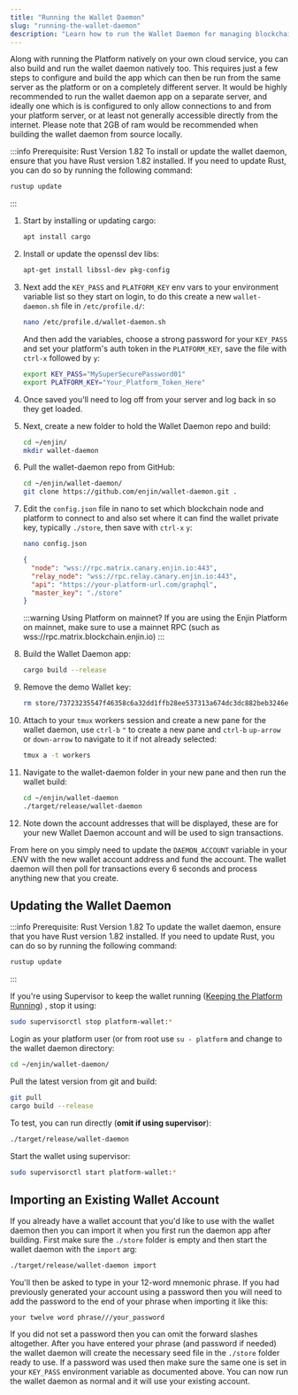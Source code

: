 ```yaml
---
title: "Running the Wallet Daemon"
slug: "running-the-wallet-daemon"
description: "Learn how to run the Wallet Daemon for managing blockchain transactions securely within the Enjin platform."
---
```

Along with running the Platform natively on your own cloud service, you can also build and run the wallet daemon natively too.  This requires just a few steps to configure and build the app which can then be run from the same server as the platform or on a completely different server.  It would be highly recommended to run the wallet daemon app on a separate server, and ideally one which is is configured to only allow connections to and from your platform server, or at least not generally accessible directly from the internet.  Please note that 2GB of ram would be recommended when building the wallet daemon from source locally.

:::info Prerequisite: Rust Version 1.82
To install or update the wallet daemon, ensure that you have Rust version 1.82 installed. If you need to update Rust, you can do so by running the following command:

```bash
rustup update
```
:::

1. Start by installing or updating cargo: 
   ```bash
   apt install cargo
   ```

2. Install or update the openssl dev libs: 
   ```bash
   apt-get install libssl-dev pkg-config
   ```

3. Next add the `KEY_PASS` and `PLATFORM_KEY` env vars to your environment variable list so they start on login, to do this create a new `wallet-daemon.sh` file in `/etc/profile.d/`: 
   ```bash
   nano /etc/profile.d/wallet-daemon.sh
   ```
   And then add the variables, choose a strong password for your `KEY_PASS` and set your platform's auth token in the `PLATFORM_KEY`, save the file with `ctrl-x` followed by `y`: 
   ```bash
   export KEY_PASS="MySuperSecurePassword01"
   export PLATFORM_KEY="Your_Platform_Token_Here"
   ```

4. Once saved you'll need to log off from your server and log back in so they get loaded.

5. Next, create a new folder to hold the Wallet Daemon repo and build: 
   ```bash
   cd ~/enjin/
   mkdir wallet-daemon
   ```

6. Pull the wallet-daemon repo from GitHub: 
   ```bash
   cd ~/enjin/wallet-daemon/
   git clone https://github.com/enjin/wallet-daemon.git .
   ```

7. Edit the `config.json` file in nano to set which blockchain node and platform to connect to and also set where it can find the wallet private key, typically `./store`, then save with `ctrl-x` `y`:  

   ```bash
   nano config.json
   ```

   ```json
   {
     "node": "wss://rpc.matrix.canary.enjin.io:443",
     "relay_node": "wss://rpc.relay.canary.enjin.io:443",
     "api": "https://your-platform-url.com/graphql",
     "master_key": "./store"
   }

   ```

   :::warning Using Platform on mainnet?
   If you are using the Enjin Platform on mainnet, make sure to use a mainnet RPC (such as wss://rpc.matrix.blockchain.enjin.io)
   :::

8. Build the Wallet Daemon app: 
   ```bash
   cargo build --release
   ```

9. Remove the demo Wallet key: 
   ```bash
   rm store/73723235547f46358c6a32dd1ffb28ee537313a674dc3dc882beb3246e03aa4dc246022f
   ```

10. Attach to your `tmux` workers session and create a new pane for the wallet daemon, use `ctrl-b` `"` to create a new pane and `ctrl-b` `up-arrow` or `down-arrow` to navigate to it if not already selected: 
    ```bash
    tmux a -t workers
    ```

11. Navigate to the wallet-daemon folder in your new pane and then run the wallet build: 
    ```bash
    cd ~/enjin/wallet-daemon
    ./target/release/wallet-daemon
    ```

12. Note down the account addresses that will be displayed, these are for your new Wallet Daemon account and will be used to sign transactions.

From here on you simply need to update the `DAEMON_ACCOUNT` variable in your .ENV with the new wallet account address and fund the account.  The wallet daemon will then poll for transactions every 6 seconds and process anything new that you create.

## Updating the Wallet Daemon

:::info Prerequisite: Rust Version 1.82
To update the wallet daemon, ensure that you have Rust version 1.82 installed. If you need to update Rust, you can do so by running the following command:

```bash
rustup update
```
:::

If you're using Supervisor to keep the wallet running ([Keeping the Platform Running](/05-enjin-platform/02-self-hosting-cloud/012-keeping-the-platform-running.md)) , stop it using:

```bash
sudo supervisorctl stop platform-wallet:*
```

Login as your platform user (or from root use `su - platform` and change to the wallet daemon directory:

```bash
cd ~/enjin/wallet-daemon/
```

Pull the latest version from git and build:

```bash
git pull
cargo build --release
```

To test, you can run directly (**omit if using supervisor**):

```bash
./target/release/wallet-daemon
```

Start the wallet using supervisor:

```bash
sudo supervisorctl start platform-wallet:*
```

## Importing an Existing Wallet Account

If you already have a wallet account that you'd like to use with the wallet daemon then you can import it when you first run the daemon app after building.  First make sure the `./store` folder is empty and then start the wallet daemon with the `import` arg:

```bash
./target/release/wallet-daemon import
```

You'll then be asked to type in your 12-word mnemonic phrase. If you had previously generated your account using a password then you will need to add the password to the end of your phrase when importing it like this:

`your twelve word phrase///your_password`

If you did not set a password then you can omit the forward slashes altogether.  After you have entered your phrase (and password if needed) the wallet daemon will create the necessary seed file in the `./store` folder ready to use.  If a password was used then make sure the same one is set in your `KEY_PASS` environment variable as documented above.  You can now run the wallet daemon as normal and it will use your existing account.
